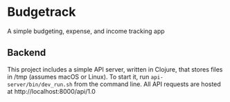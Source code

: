 # Budgetrack

A simple budgeting, expense, and income tracking app

## Backend

This project includes a simple API server, written in Clojure, that stores files in /tmp (assumes macOS or Linux).  To start it, run `api-server/bin/dev_run.sh` from the command line.  All API requests are hosted at http://localhost:8000/api/1.0